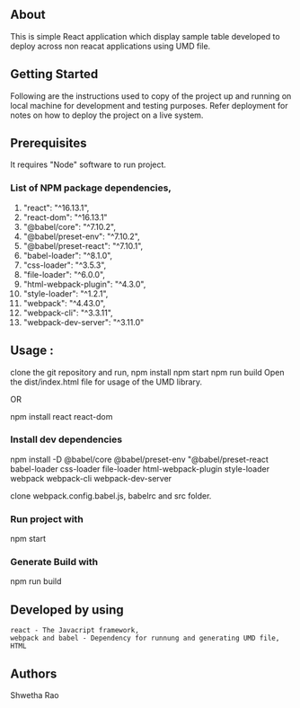 
## About 
This is simple React application which display sample table developed to deploy across non reacat applications using UMD file.
 
## Getting Started
Following are the instructions used to copy of the project up and running on local machine for development and testing purposes. Refer deployment for notes on how to deploy the project on a live system.

## Prerequisites
It requires "Node" software to run project. 

### List of NPM package dependencies, 

 1. "react": "^16.13.1",
 2. "react-dom": "^16.13.1"
 3. "@babel/core": "^7.10.2",
 4. "@babel/preset-env": "^7.10.2",
 5. "@babel/preset-react": "^7.10.1",
 6. "babel-loader": "^8.1.0",
 7. "css-loader": "^3.5.3",
 8. "file-loader": "^6.0.0",
 9. "html-webpack-plugin": "^4.3.0",
 10. "style-loader": "^1.2.1",
 11. "webpack": "^4.43.0",
 12. "webpack-cli": "^3.3.11",
 13. "webpack-dev-server": "^3.11.0"
 
## Usage : 
 
clone the git repository and run, 
 	npm install 
 	npm start 
	npm run build
Open the dist/index.html file for usage of the UMD library.

OR

npm install react react-dom

### Install dev dependencies
npm install -D @babel/core @babel/preset-env "@babel/preset-react babel-loader css-loader file-loader html-webpack-plugin style-loader webpack webpack-cli webpack-dev-server

clone webpack.config.babel.js, babelrc and src folder.

### Run project with 
 npm start 
### Generate Build with 
 npm run build

## Developed by using
	react - The Javacript framework,
	webpack and babel - Dependency for runnung and generating UMD file,
	HTML 

## Authors
Shwetha Rao
